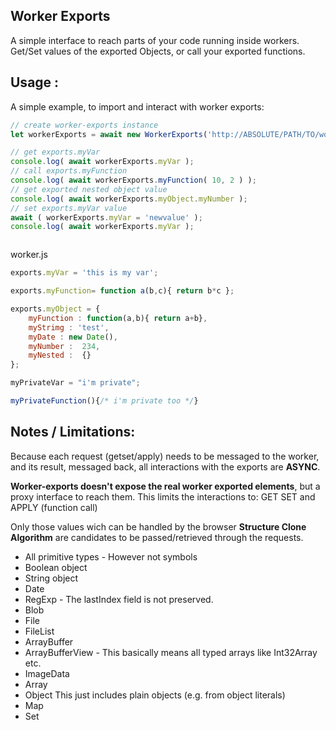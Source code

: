 ## Worker Exports

A simple interface to reach parts of your code running inside workers. Get/Set values of the exported Objects, or call your exported functions. 

## Usage :

A simple example, to import and interact with worker exports:
```javascript
// create worker-exports instance
let workerExports = await new WorkerExports('http://ABSOLUTE/PATH/TO/worker.js');

// get exports.myVar
console.log( await workerExports.myVar );
// call exports.myFunction
console.log( await workerExports.myFunction( 10, 2 ) );
// get exported nested object value
console.log( await workerExports.myObject.myNumber );
// set exports.myVar value
await ( workerExports.myVar = 'newvalue' );
console.log( await workerExports.myVar );



```

worker.js
```javascript
exports.myVar = 'this is my var';

exports.myFunction= function a(b,c){ return b*c };

exports.myObject = {
	myFunction : function(a,b){ return a+b},
	myStrimg : 'test',
	myDate : new Date(),
	myNumber :  234,
	myNested :  {}
};

myPrivateVar = "i'm private";

myPrivateFunction(){/* i'm private too */}
```

## Notes / Limitations:
Because each request (getset/apply) needs to be messaged to the worker, and its result, messaged back, all interactions with the exports are **ASYNC**.

**Worker-exports doesn't expose the real worker exported elements**, but a proxy interface to reach them. This limits the interactions to: GET SET and APPLY (function call)

Only those values wich can be handled by the browser **Structure Clone Algorithm** are candidates to be passed/retrieved through the requests.


- All primitive types	- However not symbols
- Boolean object	 
- String object	 
- Date	 
- RegExp	- The lastIndex field is not preserved.
- Blob	 
- File	 
- FileList	 
- ArrayBuffer	 
- ArrayBufferView	- This basically means all typed arrays like Int32Array etc.
- ImageData	 
- Array	 
- Object	This just includes plain objects (e.g. from object literals)
- Map	 
- Set	 
